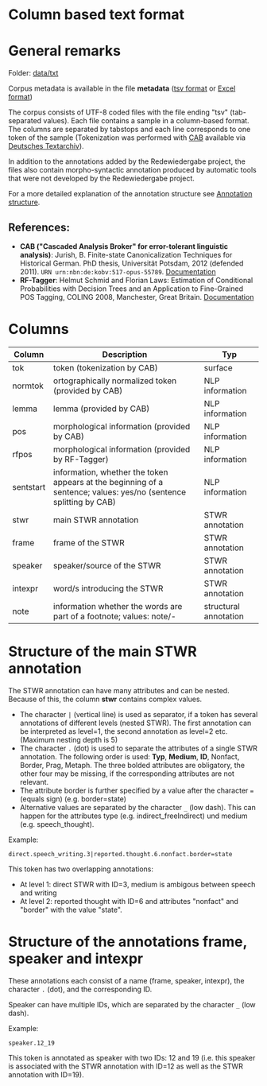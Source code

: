 # Column based text format 

# General remarks

Folder: [data/txt](../../data/main/txt)

Corpus metadata is available in the file **metadata** ([tsv format](../../data/main/txt/metadata.tsv) or [Excel format](../../data/main/txt/metadata.xlsx))

The corpus consists of UTF-8 coded files with the file ending "tsv" (tab-separated values). Each file contains a sample in a column-based format. The columns are separated by tabstops and each line corresponds to one token of the sample (Tokenization was performed with [CAB](https://kaskade.dwds.de/demo/cab/file) available via [Deutsches Textarchiv](http://www.deutschestextarchiv.de)).

In addition to the annotations added by the Redewiedergabe project, the files also contain morpho-syntactic annotation produced by automatic tools that were not developed by the Redewiedergabe project.

For a more detailed explanation of the annotation structure see [Annotation structure](annotation_structure.md). 

## References:  
* **CAB ("Cascaded Analysis Broker" for error-tolerant linguistic analysis)**: Jurish, B. Finite-state Canonicalization Techniques for Historical German. PhD thesis, Universität Potsdam, 2012 (defended 2011). `URN urn:nbn:de:kobv:517-opus-55789`. [Documentation](http://odo.dwds.de/~moocow/software/DTA-CAB)    
* **RF-Tagger**: Helmut Schmid and Florian Laws: Estimation of Conditional Probabilities with Decision Trees and an Application to Fine-Grained POS Tagging, COLING 2008, Manchester, Great Britain. [Documentation](http://www.cis.uni-muenchen.de/~schmid/tools/RFTagger/)

# Columns

| Column | Description                                                                                        | Typ                       |
|-----------|-----------------------------------------------------------------------------------------------------|---------------------------|
| tok       | token (tokenization by CAB)                                                                        | surface |
| normtok   | ortographically normalized token (provided by CAB)                                           | NLP information           |
| lemma     | lemma (provided by CAB)                                                                        | NLP information           |
| pos       | morphological information (provided by CAB)                                                   | NLP information           |
| rfpos     | morphological information (provided by RF-Tagger)                                             | NLP information           |
| sentstart | information, whether the token appears at the beginning of a sentence; values: yes/no (sentence splitting by CAB) | NLP information           |
| stwr      | main STWR annotation                                                       | STWR annotation|
| frame     | frame of the STWR                                                                               | STWR annotation |
| speaker   | speaker/source of the STWR| STWR annotation |
| intexpr   | word/s introducing the STWR                                                                         | STWR annotation |
| note | information whether the words are part of a footnote; values: note/-                                                                        | structural annotation |

# Structure of the main STWR annotation
The STWR annotation can have many attributes and can be nested. Because of this, the column **stwr** contains complex values.

* The character `|` (vertical line) is used as separator, if a token has several annotations of different levels (nested STWR). The first annotation can be interpreted as level=1, the second annotation as level=2 etc. (Maximum nesting depth is 5)
* The character `.` (dot) is used to separate the attributes of a single STWR annotation. The following order is used: **Typ**, **Medium**, **ID**, Nonfact, Border, Prag, Metaph. The three bolded attributes are obligatory, the other four may be missing, if the corresponding attributes are not relevant.
* The attribute border is further specified by a value after the character `=` (equals sign) (e.g. border=state)
* Alternative values are separated by the character `_` (low dash). This can happen for the attributes type (e.g. indirect_freeIndirect) und medium (e.g. speech_thought).

Example:

`direct.speech_writing.3|reported.thought.6.nonfact.border=state`

This token has two overlapping annotations:
* At level 1: direct STWR with ID=3, medium is ambigous between speech and writing
* At level 2: reported thought with ID=6 and attributes "nonfact" and "border" with the value "state".

# Structure of the annotations frame, speaker and intexpr
These annotations each consist of a name (frame, speaker, intexpr), the character `.` (dot), and the corresponding ID.

Speaker can have multiple IDs, which are separated by the character `_` (low dash).

Example:

`speaker.12_19`

This token is annotated as speaker with two IDs: 12 and 19 (i.e. this speaker is associated with the STWR annotation with ID=12 as well as the STWR annotation with ID=19).



